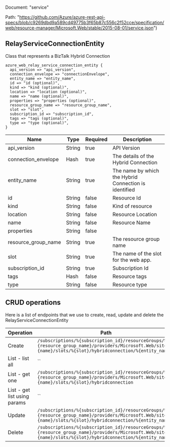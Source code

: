 Document: "service"


Path: "https://github.com/Azure/azure-rest-api-specs/blob/c9269dbd9a589cd49775b3f65b87c556c2f52cce/specification/web/resource-manager/Microsoft.Web/stable/2015-08-01/service.json")

## RelayServiceConnectionEntity

Class that represents a BizTalk Hybrid Connection

```puppet
azure_web_relay_service_connection_entity {
  api_version => "api_version",
  connection_envelope => "connectionEnvelope",
  entity_name => "entity_name",
  id => "id (optional)",
  kind => "kind (optional)",
  location => "location (optional)",
  name => "name (optional)",
  properties => "properties (optional)",
  resource_group_name => "resource_group_name",
  slot => "slot",
  subscription_id => "subscription_id",
  tags => "tags (optional)",
  type => "type (optional)",
}
```

| Name        | Type           | Required       | Description       |
| ------------- | ------------- | ------------- | ------------- |
|api_version | String | true | API Version |
|connection_envelope | Hash | true | The details of the Hybrid Connection |
|entity_name | String | true | The name by which the Hybrid Connection is identified |
|id | String | false | Resource Id |
|kind | String | false | Kind of resource |
|location | String | false | Resource Location |
|name | String | false | Resource Name |
|properties | String | false |  |
|resource_group_name | String | true | The resource group name |
|slot | String | true | The name of the slot for the web app. |
|subscription_id | String | true | Subscription Id |
|tags | Hash | false | Resource tags |
|type | String | false | Resource type |



## CRUD operations

Here is a list of endpoints that we use to create, read, update and delete the RelayServiceConnectionEntity

| Operation | Path | Verb | Description | OperationID |
| ------------- | ------------- | ------------- | ------------- | ------------- |
|Create|`/subscriptions/%{subscription_id}/resourceGroups/%{resource_group_name}/providers/Microsoft.Web/sites/%{name}/slots/%{slot}/hybridconnection/%{entity_name}`|Put||Sites_CreateOrUpdateSiteRelayServiceConnectionSlot|
|List - list all|``||||
|List - get one|`/subscriptions/%{subscription_id}/resourceGroups/%{resource_group_name}/providers/Microsoft.Web/sites/%{name}/slots/%{slot}/hybridconnection`|Get||Sites_ListSiteRelayServiceConnectionsSlot|
|List - get list using params|``||||
|Update|`/subscriptions/%{subscription_id}/resourceGroups/%{resource_group_name}/providers/Microsoft.Web/sites/%{name}/slots/%{slot}/hybridconnection/%{entity_name}`|Put||Sites_CreateOrUpdateSiteRelayServiceConnectionSlot|
|Delete|`/subscriptions/%{subscription_id}/resourceGroups/%{resource_group_name}/providers/Microsoft.Web/sites/%{name}/slots/%{slot}/hybridconnection/%{entity_name}`|Delete||Sites_DeleteSiteRelayServiceConnectionSlot|
